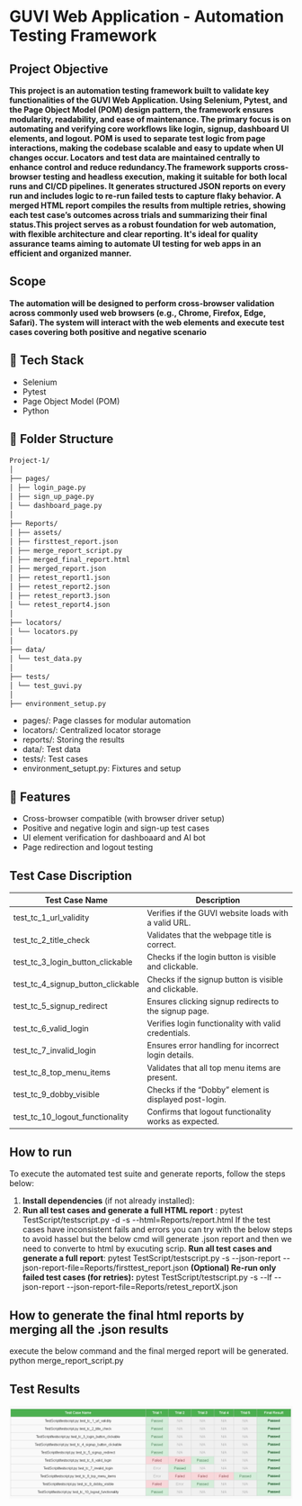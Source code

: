 # GUVI Web Application - Automation Testing Framework


## Project Objective

**This project is an automation testing framework built to validate key functionalities of the GUVI Web Application. Using Selenium, Pytest, and 
the Page Object Model (POM) design pattern, the framework ensures modularity, readability, and ease of maintenance.
The primary focus is on automating and verifying core workflows like login, signup, dashboard UI elements, and logout. 
POM is used to separate test logic from page interactions, making the codebase scalable and easy to update when UI changes occur. 
Locators and test data are maintained centrally to enhance control and reduce redundancy.The framework supports cross-browser testing 
and headless execution, making it suitable for both local runs and CI/CD pipelines. It generates structured JSON reports on every run 
and includes logic to re-run failed tests to capture flaky behavior. A merged HTML report compiles the results from multiple retries, 
showing each test case’s outcomes across trials and summarizing their final status.This project serves as a robust foundation for web 
automation, with flexible architecture and clear reporting. It's ideal for quality 
assurance teams aiming to automate UI testing for web apps in an efficient and organized manner.**

## Scope
**The automation will be designed to perform cross-browser validation across commonly used web browsers (e.g., Chrome, Firefox, Edge, Safari). The system will interact with the web elements and execute test cases covering both positive and negative scenario**

## 🔧 Tech Stack
- Selenium
- Pytest
- Page Object Model (POM)
- Python

## 📁 Folder Structure
```
Project-1/
│
├── pages/
│ ├── login_page.py
│ ├── sign_up_page.py
│ └── dashboard_page.py
│
├── Reports/
│ ├── assets/
│ ├── firsttest_report.json
│ ├── merge_report_script.py
│ ├── merged_final_report.html
│ ├── merged_report.json
│ ├── retest_report1.json
│ ├── retest_report2.json
│ ├── retest_report3.json
│ └── retest_report4.json
│
├── locators/
│ └── locators.py
│
├── data/
│ └── test_data.py
│
├── tests/
│ └── test_guvi.py
│
├── environment_setup.py
```

- pages/: Page classes for modular automation
- locators/: Centralized locator storage
- reports/: Storing the results
- data/: Test data
- tests/: Test cases
- environment_setupt.py: Fixtures and setup


## 🔩 Features
- Cross-browser compatible (with browser driver setup)
- Positive and negative login and sign-up test cases
- UI element verification for dashboaard and AI bot
- Page redirection and logout testing

## Test Case Discription

| Test Case Name                      | Description                                            |
| ----------------------------------- | ------------------------------------------------------ |
| test_tc_1_url_validity            | Verifies if the GUVI website loads with a valid URL.   |
| test_tc_2_title_check             | Validates that the webpage title is correct.           |
| test_tc_3_login_button_clickable  | Checks if the login button is visible and clickable.   |
| test_tc_4_signup_button_clickable | Checks if the signup button is visible and clickable.  |
| test_tc_5_signup_redirect         | Ensures clicking signup redirects to the signup page.  |
| test_tc_6_valid_login             | Verifies login functionality with valid credentials.   |
| test_tc_7_invalid_login           | Ensures error handling for incorrect login details.    |
| test_tc_8_top_menu_items          | Validates that all top menu items are present.         |
| test_tc_9_dobby_visible           | Checks if the “Dobby” element is displayed post-login. |
| test_tc_10_logout_functionality   | Confirms that logout functionality works as expected.  |


## How to run 
To execute the automated test suite and generate reports, follow the steps below:

1. **Install dependencies** (if not already installed):
2. **Run all test cases and generate a full HTML report** : pytest TestScript/testscript.py -d -s --html=Reports/report.html
   If the test cases have inconsistent fails and errors you can try with the below steps to avoid hassel but the
   below cmd will generate .json report and then we need to converte to html by exucuting scrip.
          **Run all test cases and generate a full report**: pytest TestScript/testscript.py -s --json-report --json-report-file=Reports/firsttest_report.json
          **(Optional) Re-run only failed test cases (for retries):** pytest TestScript/testscript.py -s --lf --json-report --json-report-file=Reports/retest_reportX.json
         
## How to generate the final html reports by merging all the .json results 
  execute the below command and the final merged report will be generated.
  python merge_report_script.py


## Test Results

![Test Screenshot](https://github.com/sakshinitnaware/Python-Project-1/blob/main/Reports/TestScreenshort.PNG)

